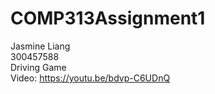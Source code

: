 # COMP313Assignment1
Jasmine Liang  
300457588  
Driving Game  
Video: https://youtu.be/bdvp-C6UDnQ  
